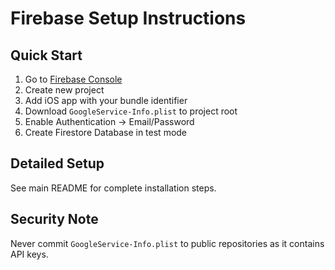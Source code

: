 # Firebase Setup Instructions

## Quick Start

1. Go to [Firebase Console](https://console.firebase.google.com/)
2. Create new project
3. Add iOS app with your bundle identifier
4. Download `GoogleService-Info.plist` to project root
5. Enable Authentication → Email/Password
6. Create Firestore Database in test mode

## Detailed Setup

See main README for complete installation steps.

## Security Note

Never commit `GoogleService-Info.plist` to public repositories as it contains API keys.
